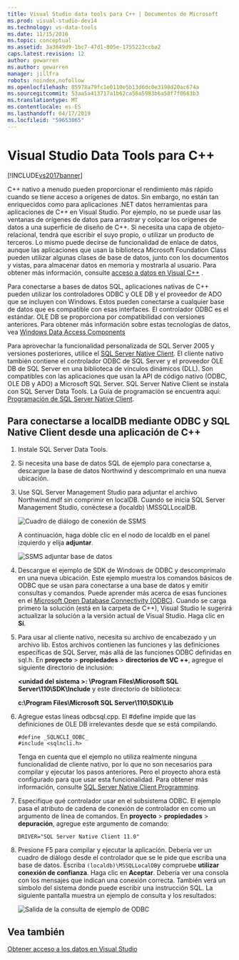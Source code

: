 ```yaml
---
title: Visual Studio data tools para C++ | Documentos de Microsoft
ms.prod: visual-studio-dev14
ms.technology: vs-data-tools
ms.date: 11/15/2016
ms.topic: conceptual
ms.assetid: 3a3849d9-1bc7-47d1-805e-1755223ccba2
caps.latest.revision: 12
author: gewarren
ms.author: gewarren
manager: jillfra
robots: noindex,nofollow
ms.openlocfilehash: 85978a79fc1e0110e5b13d6dc0e3198d20ac674a
ms.sourcegitcommit: 53aa5a413717a1b62ca56a5983b6a50f7f0663b3
ms.translationtype: MT
ms.contentlocale: es-ES
ms.lasthandoff: 04/17/2019
ms.locfileid: "59653065"
---
```

# <a name="visual-studio-data-tools-for-c"></a>Visual Studio Data Tools para C++
[!INCLUDE[vs2017banner](../includes/vs2017banner.md)]

C++ nativo a menudo pueden proporcionar el rendimiento más rápido cuando se tiene acceso a orígenes de datos. Sin embargo, no están tan enriquecidos como para aplicaciones .NET datos herramientas para aplicaciones de C++ en Visual Studio. Por ejemplo, no se puede usar las ventanas de orígenes de datos para arrastrar y colocar los orígenes de datos a una superficie de diseño de C++. Si necesita una capa de objeto-relacional, tendrá que escribir el suyo propio, o utilizar un producto de terceros.  Lo mismo puede decirse de funcionalidad de enlace de datos, aunque las aplicaciones que usan la biblioteca Microsoft Foundation Class pueden utilizar algunas clases de base de datos, junto con los documentos y vistas, para almacenar datos en memoria y mostrarla al usuario. Para obtener más información, consulte [acceso a datos en Visual C++](https://msdn.microsoft.com/library/7wtdsdkh.aspx) .  
  
 Para conectarse a bases de datos SQL, aplicaciones nativas de C++ pueden utilizar los controladores ODBC y OLE DB y el proveedor de ADO que se incluyen con Windows.     Estos pueden conectarse a cualquier base de datos que es compatible con esas interfaces. El controlador ODBC es el estándar. OLE DB se proporciona por compatibilidad con versiones anteriores. Para obtener más información sobre estas tecnologías de datos, vea [Windows Data Access Components](https://msdn.microsoft.com/library/windows/desktop/aa968814\(v=vs.85\).aspx)  
  
 Para aprovechar la funcionalidad personalizada de SQL Server 2005 y versiones posteriores, utilice el [SQL Server Native Client](https://msdn.microsoft.com/sqlserver/aa937733). El cliente nativo también contiene el controlador ODBC de SQL Server y el proveedor OLE DB de SQL Server en una biblioteca de vínculos dinámicos (DLL). Son compatibles con las aplicaciones que usan la API de código nativo (ODBC, OLE DB y ADO) a Microsoft SQL Server.  SQL Server Native Client se instala con SQL Server Data Tools. La Guía de programación se encuentra aquí: [Programación de SQL Server Native Client](https://msdn.microsoft.com/library/ms130892.aspx).  
  
## <a name="to-connect-to-localdb-through-odbc-and-sql-native-client-from-a-c-application"></a>Para conectarse a localDB mediante ODBC y SQL Native Client desde una aplicación de C++  
  
1. Instale SQL Server Data Tools.  
  
2. Si necesita una base de datos SQL de ejemplo para conectarse a, descargue la base de datos Northwind y descomprímalo en una nueva ubicación.  
  
3. Use SQL Server Management Studio para adjuntar el archivo Northwind.mdf sin comprimir en localDB. Cuando se inicia SQL Server Management Studio, conéctese a (localdb) \MSSQLLocalDB.  
  
    ![Cuadro de diálogo de conexión de SSMS](../data-tools/media/raddata-ssms-connect-dialog.png "raddata SSMS el diálogo de conexión")  
  
    A continuación, haga doble clic en el nodo de localdb en el panel izquierdo y elija **adjuntar**.  
  
    ![SSMS adjuntar base de datos](../data-tools/media/raddata-ssms-attach-database.png "SSMS adjuntar base de datos raddata")  
  
4. Descargue el ejemplo de SDK de Windows de ODBC y descomprímalo en una nueva ubicación. Este ejemplo muestra los comandos básicos de ODBC que se usan para conectarse a una base de datos y emitir consultas y comandos. Puede aprender más acerca de esas funciones en el [Microsoft Open Database Connectivity (ODBC)](https://msdn.microsoft.com/library/windows/desktop/ms710252\(v=vs.85\).aspx). Cuando se carga primero la solución (está en la carpeta de C++), Visual Studio le sugerirá actualizar la solución a la versión actual de Visual Studio. Haga clic en **Sí**.  
  
5. Para usar al cliente nativo, necesita su archivo de encabezado y un archivo lib. Estos archivos contienen las funciones y las definiciones específicas de SQL Server, más allá de las funciones ODBC definidas en sql.h. En **proyecto** > **propiedades** > **directorios de VC ++**, agregue el siguiente directorio de inclusión:  
  
   **\<unidad del sistema >: \Program Files\Microsoft SQL Server\110\SDK\Include** y este directorio de biblioteca:  
  
   **c:\Program Files\Microsoft SQL Server\110\SDK\Lib**  
  
6. Agregue estas líneas odbcsql.cpp. El #define impide que las definiciones de OLE DB irrelevantes desde que se está compilando.  
  
   ```  
   #define _SQLNCLI_ODBC_  
   #include <sqlncli.h>  
   ```  
  
    Tenga en cuenta que el ejemplo no utiliza realmente ninguna funcionalidad de cliente nativo, por lo que no son necesarios para compilar y ejecutar los pasos anteriores. Pero el proyecto ahora está configurado para que usar esta funcionalidad. Para obtener más información, consulte [SQL Server Native Client Programming](https://msdn.microsoft.com/library/ms130892\(v=sql.130\).aspx).  
  
7. Especifique qué controlador usar en el subsistema ODBC. El ejemplo pasa el atributo de cadena de conexión de controlador en como un argumento de línea de comandos. En **proyecto** > **propiedades** > **depuración**, agregue este argumento de comando:  
  
   ```  
   DRIVER="SQL Server Native Client 11.0"  
   ```  
  
8. Presione F5 para compilar y ejecutar la aplicación. Debería ver un cuadro de diálogo desde el controlador que se le pide que escriba una base de datos. Escriba `(localdb)\MSSQLLocalDB`y compruebe **utilizar conexión de confianza**. Haga clic en **Aceptar**. Debería ver una consola con los mensajes que indican una conexión correcta. También verá un símbolo del sistema donde puede escribir una instrucción SQL. La siguiente pantalla muestra un ejemplo de consulta y los resultados:  
  
    ![Salida de la consulta de ejemplo de ODBC](../data-tools/media/raddata-odbc-sample-query-output.png "raddata salida de la consulta de ejemplo de ODBC")  
  
## <a name="see-also"></a>Vea también  
 [Obtener acceso a los datos en Visual Studio](../data-tools/accessing-data-in-visual-studio.md)
